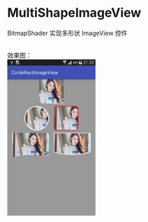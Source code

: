 # MultiShapeImageView
BitmapShader 实现多形状 ImageView 控件

<br/> 
效果图：
<br/>
<img src="https://github.com/xing16/MultiShapeImageView/blob/master/screenshot/screen.png" width="40%">

